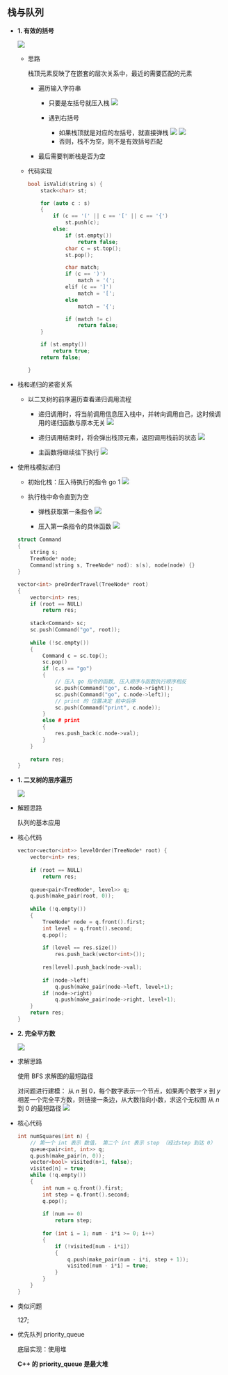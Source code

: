 ## 栈与队列

- **1. 有效的括号**

	![](./img/75.png)
    
    - 思路

		栈顶元素反映了在嵌套的层次关系中，最近的需要匹配的元素
		
		- 遍历输入字符串

			- 只要是左括号就压入栈
			![](./img/76.png)
            
            - 遇到右括号

				- 如果栈顶就是对应的左括号，就直接弹栈
				![](./img/77.png)
                ![](./img/78.png)
                - 否则，栈不为空，则不是有效括号匹配
        - 最后需要判断栈是否为空    
   
  - 代码实现

    ```C++
    bool isValid(string s) {
        stack<char> st;

        for (auto c : s)
        {
            if (c == '(' || c == '[' || c == '{')
                st.push(c);
            else:
                if (st.empty())
                    return false;
                char c = st.top();
                st.pop();

                char match;
                if (c == ')')
                    match = '(';
                elif (c == ']')
                    match = '[';
                else
                    match = '{';

                if (match != c)
                    return false;
        }

        if (st.empty())
            return true;
        return false;

    }
    ```

- 栈和递归的紧密关系

	- 以二叉树的前序遍历查看递归调用流程

		- 递归调用时，将当前调用信息压入栈中，并转向调用自己，这时候调用的递归函数与原本无关
        ![](./img/79.png)
        
        - 递归调用结束时，将会弹出栈顶元素，返回调用栈前的状态
        ![](./img/80.png)
        
        - 主函数将继续往下执行
        ![](./img/81.png)
        

- 使用栈模拟递归

	- 初始化栈：压入待执行的指令 go 1
	![](./img/82.png)
    
    - 执行栈中命令直到为空

		- 弹栈获取第一条指令
		![](./img/83.png)
        
        - 压入第一条指令的具体函数
		![](./img/84.png)
        
    ```C++
    struct Command
    {
    	string s;
        TreeNode* node;
        Command(string s, TreeNode* nod): s(s), node(node) {}
    }
    
    vector<int> preOrderTravel(TreeNode* root)
    {
    	vector<int> res;
        if (root == NULL)
        	return res;
            
        stack<Command> sc;
        sc.push(Command("go", root));
        
        while (!sc.empty())
        {
        	Command c = sc.top();
            sc.pop()
            if (c.s == "go")
            {
            	// 压入 go 指令的函数, 压入顺序与函数执行顺序相反
                sc.push(Command("go", c.node->right));
                sc.push(Command("go", c.node->left));
                // print 的 位置决定 前中后序
                sc.push(Command("print", c.node));
            }
            else # print
            {
            	res.push_back(c.node->val);
            }
        }
        
        return res;
    }
    ```
			

- **1. 二叉树的层序遍历**

	![](./img/85.png)
    
- 解题思路    
			
	队列的基本应用
    
- 核心代码

	```C++
    vector<vector<int>> levelOrder(TreeNode* root) {
		vector<int> res;
        
        if (root == NULL)
        	return res;
        
        queue<pair<TreeNode*, level>> q;
        q.push(make_pair(root, 0));
        
        while (!q.empty())
        {
        	TreeNode* node = q.front().first;
            int level = q.front().second;
            q.pop();
            
            if (level == res.size())
            	res.push_back(vector<int>());
                
            res[level].push_back(node->val);
            
            if (node->left)
            	q.push(make_pair(node->left, level+1);
            if (node->right)
            	q.push(make_pair(node->right, level+1);
        }
        return res; 
    }
    ```

- **2. 完全平方数**

	![](./img/86.png)

- 求解思路

	使用 BFS 求解图的最短路径
    
    对问题进行建模：
    从 $n$ 到 $0$，每个数字表示一个节点，如果两个数字 $x$ 到 $y$ 相差一个完全平方数，则链接一条边，从大数指向小数，求这个无权图 从 $n$ 到 $0$ 的最短路径
    ![](./img/87.png)
    
- 核心代码

	```C++
    int numSquares(int n) {
    	// 第一个 int 表示 数值， 第二个 int 表示 step （经过step 到达 0）
		queue<pair<int, int>> q;
        q.push(make_pair(n, 0));
        vector<bool> visited(n+1, false);
        visited[n] = true;
        while (!q.empty())
        {
        	int num = q.front().first;
            int step = q.front().second;
            q.pop();
            
            if (num == 0)
            	return step;
                
            for (int i = 1; num - i*i >= 0; i++)
            {
            	if (!visited[num - i*i])
                {
                	q.push(make_pair(num - i*i, step + 1));
                    visited[num - i*i] = true;
                }
            }
        }
    }
    ```
    
- 类似问题

	127; 
    

- 优先队列 priority_queue

	底层实现：使用堆
    
    **C++ 的 priority_queue 是最大堆**
    
